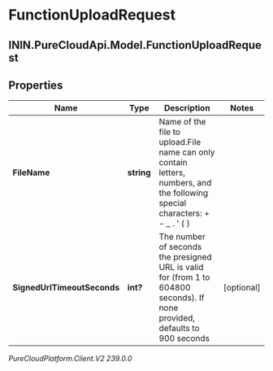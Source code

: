 # FunctionUploadRequest

## ININ.PureCloudApi.Model.FunctionUploadRequest

## Properties

|Name | Type | Description | Notes|
|------------ | ------------- | ------------- | -------------|
| **FileName** | **string** | Name of the file to upload.File name can only contain letters, numbers, and the following special characters: + - _ . &#39; ( ) | |
| **SignedUrlTimeoutSeconds** | **int?** | The number of seconds the presigned URL is valid for (from 1 to 604800 seconds). If none provided, defaults to 900 seconds | [optional] |



_PureCloudPlatform.Client.V2 239.0.0_
